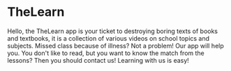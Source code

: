 # TheLearn

Hello, the TheLearn app is your ticket to destroying boring texts of books and textbooks, it is a collection of various videos on school topics and subjects. Missed class because of illness? Not a problem! Our app will help you. You don't like to read, but you want to know the match from the lessons? Then you should contact us!
Learning with us is easy!